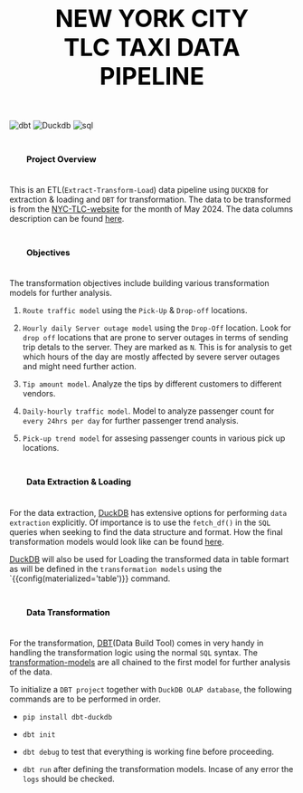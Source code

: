 ## <div style="padding: 35px;color:white;margin:10;font-size:200%;text-align:center;display:fill;border-radius:10px;overflow:hidden;background-image: url(https://images.pexels.com/photos/7078619/pexels-photo-7078619.jpeg?auto=compress&cs=tinysrgb&w=1260&h=750&dpr=1)"><b><span style='color:black'><strong> NEW YORK CITY TLC TAXI DATA PIPELINE  </strong></span></b> </div> 

![dbt](https://img.shields.io/badge/dbt-FF694B?logo=dbt&logoColor=fff&style=for-the-badge)
![Duckdb](https://img.shields.io/badge/DuckDB-FFF000?logo=duckdb&logoColor=000&style=for-the-badge)
![sql](https://img.shields.io/badge/SQLite-003B57?logo=sqlite&logoColor=fff&style=for-the-badge)

### <div style="padding: 20px;color:white;margin:10;font-size:90%;text-align:left;display:fill;border-radius:10px;overflow:hidden;background-image: url(https://w0.peakpx.com/wallpaper/957/661/HD-wallpaper-white-marble-white-stone-texture-marble-stone-background-white-stone.jpg)"><b><span style='color:black'> Project Overview</span></b> </div>

This is an ETL(`Extract-Transform-Load`) data pipeline using `DUCKDB` for extraction & loading and `DBT` for transformation. The data to be transformed is from the [NYC-TLC-website](https://www.nyc.gov/site/tlc/about/tlc-trip-record-data.page#:~:text=Yellow%20and%20green%20taxi%20trip,and%20driver%2Dreported%20passenger%20counts.) for the month of May 2024. The data columns description can be found [here](data_dictionary_trip_records_green.pdf). 

### <div style="padding: 20px;color:white;margin:10;font-size:90%;text-align:left;display:fill;border-radius:10px;overflow:hidden;background-image: url(https://w0.peakpx.com/wallpaper/957/661/HD-wallpaper-white-marble-white-stone-texture-marble-stone-background-white-stone.jpg)"><b><span style='color:black'> Objectives</span></b> </div>

The transformation objectives include building various transformation models for further analysis. 

1. `Route traffic model` using the `Pick-Up` & `Drop-off` locations. 

2. `Hourly daily Server outage model` using the `Drop-Off` location. Look for `drop off` locations that are prone to server outages in terms of sending trip detals to the server. They are marked as `N`. This is for analysis to get which hours of the day are mostly affected by severe server outages and might need further action. 

3. `Tip amount model`. Analyze the tips by different customers to different vendors. 

4. `Daily-hourly traffic model`. Model to analyze passenger count for `every 24hrs per day` for further passenger trend analysis. 

5. `Pick-up trend model` for assesing passenger counts in various pick up locations. 

### <div style="padding: 20px;color:white;margin:10;font-size:90%;text-align:left;display:fill;border-radius:10px;overflow:hidden;background-image: url(https://w0.peakpx.com/wallpaper/957/661/HD-wallpaper-white-marble-white-stone-texture-marble-stone-background-white-stone.jpg)"><b><span style='color:black'> Data Extraction & Loading</span></b> </div>

For the data extraction, [DuckDB](https://duckdb.org/docs/data/parquet/overview) has extensive options for performing `data extraction` explicitly. Of importance is to use the `fetch_df()` in the `SQL` queries when seeking to find the data structure and format. How the final transformation models would look like can be found [here](taxi.ipynb). 

[DuckDB](https://duckdb.org/docs/installation/index?version=stable&environment=cli&platform=win&download_method=package_manager) will also be used for Loading the transformed data in table formart as will be defined in the `transformation models` using the `{{config(materialized='table')}} command. 

### <div style="padding: 20px;color:white;margin:10;font-size:90%;text-align:left;display:fill;border-radius:10px;overflow:hidden;background-image: url(https://w0.peakpx.com/wallpaper/957/661/HD-wallpaper-white-marble-white-stone-texture-marble-stone-background-white-stone.jpg)"><b><span style='color:black'> Data Transformation</span></b> </div>

For the transformation, [DBT](https://docs.getdbt.com/docs/introduction)(Data Build Tool) comes in very handy in handling the transformation logic using the normal `SQL` syntax. The [transformation-models](TLC_NYC/models) are all chained to the first model for further analysis of the data. 

To initialize a `DBT project` together with `DuckDB OLAP database`, the following commands are to be performed in order.

* `pip install dbt-duckdb`

* `dbt init`

* `dbt debug` to test that everything is working fine before proceeding. 

* `dbt run` after defining the transformation models. Incase of any error the `logs` should be checked. 

